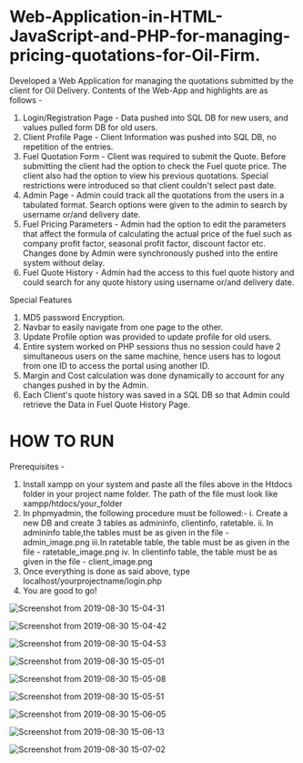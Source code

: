 # Web-Application-in-HTML-JavaScript-and-PHP-for-managing-pricing-quotations-for-Oil-Firm.
Developed a Web Application for managing the quotations submitted by the client for Oil Delivery.
Contents of the Web-App and highlights are as follows - 
1. Login/Registration Page - Data pushed into SQL DB for new users, and values pulled form DB for old users.
2. Client Profile Page - Client Information was pushed into SQL DB, no repetition of the entries.
3. Fuel Quotation Form - Client was required to submit the Quote. Before submitting the client had the option to check the Fuel quote price. The client also had the option to view his previous quotations. Special restrictions were introduced so that client couldn't select past date.
4. Admin Page - Admin could track all the quotations from the users in a tabulated format. Search options were given to the admin to search by username or/and delivery date.
5. Fuel Pricing Parameters - Admin had the option to edit the parameters that affect the formula of calculating the actual price of the fuel such as company profit factor, seasonal profit factor, discount factor etc. Changes done by Admin were synchronously pushed into the entire system without delay.
6. Fuel Quote History - Admin had the access to this fuel quote history and could search for any quote history using username or/and delivery date.

Special Features 
1. MD5 password Encryption.
2. Navbar to easily navigate from one page to the other.
3. Update Profile option was provided to update profile for old users.
4. Entire system worked on PHP sessions thus no session could have 2 simultaneous users on the same machine, hence users has to logout from one ID to access the portal using another ID.
5. Margin and Cost calculation was done dynamically to account for any changes pushed in by the Admin.
6. Each Client's quote history was saved in a SQL DB so that Admin could retrieve the Data in Fuel Quote History Page.

# HOW TO RUN #
Prerequisites - 
1. Install xampp on your system and paste all the files above in the Htdocs folder in your project name folder.
    The path of the file must look like xampp/htdocs/your_folder
2. In phpmyadmin, the following procedure must be followed:-
    i.  Create a new DB and create 3 tables as admininfo, clientinfo, ratetable.
    ii. In admininfo table,the tables must be as given in the file - admin_image.png
    iii.In ratetable table, the table must be as given in the file - ratetable_image.png
    iv. In clientinfo table, the table must be as given in the file - client_image.png
3. Once everything is done as said above, type localhost/yourprojectname/login.php
4. You are good to go!

![Screenshot from 2019-08-30 15-04-31](https://user-images.githubusercontent.com/31385801/64011714-e52cbe80-cb39-11e9-8b33-3bffce8731c3.png)

![Screenshot from 2019-08-30 15-04-42](https://user-images.githubusercontent.com/31385801/64011798-0beaf500-cb3a-11e9-92eb-a6b3ba1a1fd0.png)

![Screenshot from 2019-08-30 15-04-53](https://user-images.githubusercontent.com/31385801/64011812-13120300-cb3a-11e9-8cc5-c6216057e101.png)

![Screenshot from 2019-08-30 15-05-01](https://user-images.githubusercontent.com/31385801/64011813-13120300-cb3a-11e9-9cad-1f7934e629b0.png)

![Screenshot from 2019-08-30 15-05-08](https://user-images.githubusercontent.com/31385801/64011814-13aa9980-cb3a-11e9-8251-9b95d12f85f3.png)

![Screenshot from 2019-08-30 15-05-51](https://user-images.githubusercontent.com/31385801/64011815-13aa9980-cb3a-11e9-88b5-876b4d43d932.png)

![Screenshot from 2019-08-30 15-06-05](https://user-images.githubusercontent.com/31385801/64011816-13aa9980-cb3a-11e9-8e0b-913cb9a4f4be.png)

![Screenshot from 2019-08-30 15-06-13](https://user-images.githubusercontent.com/31385801/64011817-14433000-cb3a-11e9-9bd8-90dbd3f2827d.png)

![Screenshot from 2019-08-30 15-07-02](https://user-images.githubusercontent.com/31385801/64011818-14433000-cb3a-11e9-98b4-4eccc2d9762c.png)

